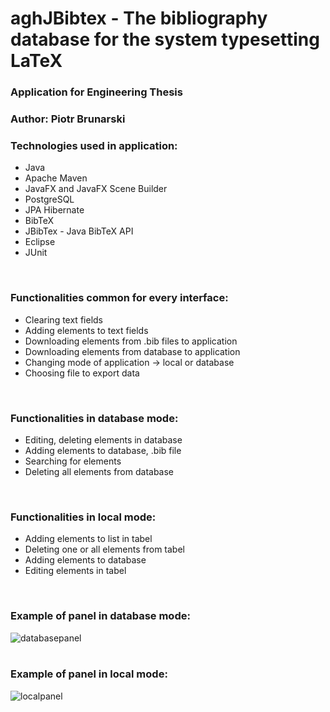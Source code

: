 # aghJBibtex - The bibliography database for the system typesetting LaTeX

### Application for Engineering Thesis <br>

### Author: Piotr Brunarski <br>

### Technologies used in application:
* Java
* Apache Maven
* JavaFX and JavaFX Scene Builder
* PostgreSQL
* JPA Hibernate
* BibTeX
* JBibTex - Java BibTeX API
* Eclipse
* JUnit
<br>

### Functionalities common for every interface:
* Clearing  text fields
* Adding elements to text fields
* Downloading elements from .bib files to application
* Downloading elements from database to application
* Changing mode of application -> local or database
* Choosing file to export data
<br>

### Functionalities in database mode:
* Editing, deleting elements in database
* Adding elements to database, .bib file
* Searching for elements
* Deleting all elements from database
<br>

### Functionalities in local mode:
* Adding elements to list in tabel
* Deleting one or all elements from tabel
* Adding elements to database
* Editing elements in tabel

<br>

### Example of panel in database mode: 

![databasepanel](https://user-images.githubusercontent.com/37865264/108226043-d0345880-713c-11eb-9d6c-abdd45a455ec.PNG)
<br>
<br>

### Example of panel in local mode:

![localpanel](https://user-images.githubusercontent.com/37865264/108226174-efcb8100-713c-11eb-9a75-17e45e239d0c.PNG)
